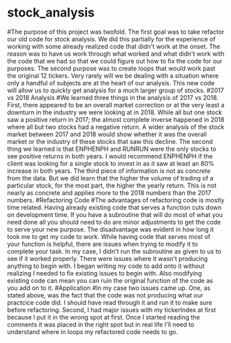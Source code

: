 # stock_analysis
  #The purpose of this project was twofold. The first goal was to take refactor our old code for stock analysis.
 We did this partially for the experience of working with some already realized code that didn't work at the onset.
 The reason was to have us work through what worked and what didn't work with the code that we had so that we could figure
 out how to fix the code for our purposes. The second purpose was to create loops that would work past the original 12 tickers.
 Very rarely will we be dealing with a situation where only a handful of subjects are at the heart of our analysis.
 This new code will allow us to quickly get analysis for a much larger group of stocks.
 #2017 vs 2018 Analysis
  #We learned three things in the analysis of 2017 vs 2018. First, there appeared to be an overall market correction or at the
 very least a downturn in the industry we were looking at in 2018. While all but one stock saw a positive return in 2017;
 the almost complete inverse happened in 2018 where all but two stocks had a negative return. A wider analysis of the stock market
 between 2017 and 2018 would show whether it was the overall market or the industry of these stocks that saw this decline.
 The second thing we learned is that ENPHENPH and RUNRUN were the only stocks to see positive returns in both years. 
 I would recommend ENPHENPH if the client was looking for a single stock to invest in as it saw at least an 80% increase in both years.
 The third piece of information is not as concrete from the data. But we did learn that the higher the volume of trading of
 a particular stock, for the most part, the higher the yearly return. This is not nearly as concrete and applies more to the
 2018 numbers than the 2017 numbers.
 #Refactoring Code
  #The advantages of refactoring code is mostly time related. Having already existing code that serves a function cuts down
 on development time. If you have a subroutine that will do most of what you need done all you should need to do are 
 minor adjustments to get the code to serve your new purpose. The disadvantage was evident in how long it took me to get
 my code to work. While having code that serves most of your function is helpful, there are issues when trying to modify it to 
 complete your task. In my case, I didn't run the subroutine as given to us to see if it worked properly. There were issues
 where it wasn't producing anything to begin with. I began writing my code to add onto it without realizing I needed to fix existing
 issues to begin with. Also modifying existing code can mean you can ruin the original function of the code as you add on to it.
 #Application
  #In my case two issues came up. One, as stated above, was the fact that the code was not producing what our practcice code did.
  I should have read through it and run it to make sure before refactoring. Second, I had major issues with my tickerIndex at first because
  I put it in the wrong spot at first. Once I started reading the comments it was placed in the right spot but in real life
  I'll need to understand where in loops my refactored code needs to go.
